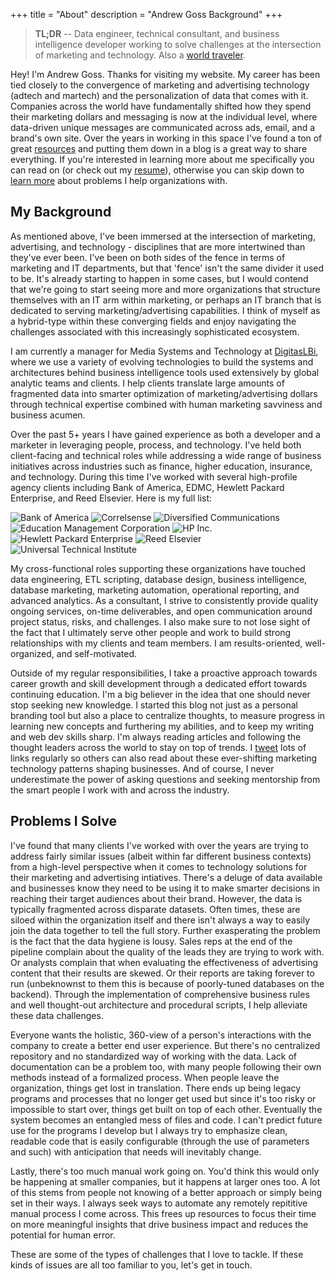 +++
title = "About"
description = "Andrew Goss Background"
+++
> <b>TL;DR</b> -- Data engineer, technical consultant, and business intelligence developer working to solve challenges at the intersection of marketing and technology. Also a <a href="/travel">world traveler</a>.

Hey! I'm Andrew Goss. Thanks for visiting my website. My career has been tied closely to the convergence of marketing and advertising technology (adtech and martech) and the personalization of data that comes with it. Companies across the world have fundamentally shifted how they spend their marketing dollars and messaging is now at the individual level, where data-driven unique messages are communicated across ads, email, and a brand's own site. Over the years in working in this space I've found a ton of great <a href="/resources">resources</a> and putting them down in a blog is a great way to share everything. If you're interested in learning more about me specifically you can read on (or check out my [resume](/resume)), otherwise you can skip down to [learn more](#problems_i_solve) about problems I help organizations with.

## My Background

As mentioned above, I've been immersed at the intersection of marketing, advertising, and technology - disciplines that are more intertwined than they've ever been. I've been on both sides of the fence in terms of marketing and IT departments, but that 'fence' isn't the same divider it used to be. It's already starting to happen in some cases, but I would contend that we're going to start seeing more and more organizations that structure themselves with an IT arm within marketing, or perhaps an IT branch that is dedicated to serving marketing/advertising capabilities. I think of myself as a hybrid-type within these converging fields and enjoy navigating the challenges associated with this increasingly sophisticated ecosystem.

I am currently a manager for Media Systems and Technology at <a href="http://www.digitaslbi.com/us" target="_blank">DigitasLBi</a>, where we use a variety of evolving technologies to build the systems and architectures behind business intelligence tools used extensively by global analytic teams and clients. I help clients translate large amounts of fragmented data into smarter optimization of marketing/advertising dollars through technical expertise combined with human marketing savviness and business acumen.

Over the past 5+ years I have gained experience as both a developer and a marketer in leveraging people, process, and technology. I've held both client-facing and technical roles while addressing a wide range of business initiatives across industries such as finance, higher education, insurance, and technology. During this time I've worked with several high-profile agency clients including Bank of America, EDMC, Hewlett Packard Enterprise, and Reed Elsevier. Here is my full list:

![Bank of America](/img/BoA_logo.png "Bank of America")
![Correlsense](/img/Correlsense_logo.png "Correlsense")
![Diversified Communications](/img/DBC_logo.png "Diversified Communications")
![Education Management Corporation](/img/EDMC_logo.png "Education Management Corporation")
![HP Inc.](/img/HP_logo.png "HP Inc.")
![Hewlett Packard Enterprise](/img/HPE_logo.png "Hewlett Packard Enterprise")
![Reed Elsevier](/img/Reed_Elsevier_logo.png "Reed Elsevier")
![Universal Technical Institute](/img/UTI_logo.jpg "Universal Technical Institute")

My cross-functional roles supporting these organizations have touched data engineering, ETL scripting, database design, business intelligence, database marketing, marketing automation, operational reporting, and advanced analytics. As a consultant, I strive to consistently provide quality ongoing services, on-time deliverables, and open communication around project status, risks, and challenges. I also make sure to not lose sight of the fact that I ultimately serve other people and work to build strong relationships with my clients and team members. I am results-oriented, well-organized, and self-motivated.

Outside of my regular responsibilities, I take a proactive approach towards career growth and skill development through a dedicated effort towards continuing education. I'm a big believer in the idea that one should never stop seeking new knowledge. I started this blog not just as a personal branding tool but also a place to centralize thoughts, to measure progress in learning new concepts and furthering my abilities, and to keep my writing and web dev skills sharp. I'm always reading articles and following the thought leaders across the world to stay on top of trends. I <a href="https://twitter.com/andrewrgoss" target="_blank">tweet</a> lots of links regularly so others can also read about these ever-shifting marketing technology patterns shaping businesses. And of course, I never underestimate the power of asking questions and seeking mentorship from the smart people I work with and across the industry.

## <a name="problems_i_solve"></a>Problems I Solve

I've found that many clients I've worked with over the years are trying to address fairly similar issues (albeit within far different business contexts) from a high-level perspective when it comes to technology solutions for their marketing and advertising intiatives. There's a deluge of data available and businesses know they need to be using it to make smarter decisions in reaching their target audiences about their brand. However, the data is typically fragmented across disparate datasets. Often times, these are siloed within the organization itself and there isn't always a way to easily join the data together to tell the full story. Further exasperating the problem is the fact that the data hygiene is lousy. Sales reps at the end of the pipeline complain about the quality of the leads they are trying to work with. Or analysts complain that when evaluating the effectiveness of advertising content that their results are skewed. Or their reports are taking forever to run (unbeknownst to them this is because of poorly-tuned databases on the backend). Through the implementation of comprehensive business rules and well thought-out architecture and procedural scripts, I help alleviate these data challenges.

Everyone wants the holistic, 360-view of a person's interactions with the company to create a better end user experience. But there's no centralized repository and no standardized way of working with the data. Lack of documentation can be a problem too, with many people following their own methods instead of a formalized process. When people leave the organization, things get lost in translation. There ends up being legacy programs and processes that no longer get used but since it's too risky or impossible to start over, things get built on top of each other. Eventually the system becomes an entangled mess of files and code. I can't predict future use for the programs I develop but I always try to emphasize clean, readable code that is easily configurable (through the use of parameters and such) with anticipation that needs will inevitably change.

Lastly, there's too much manual work going on. You'd think this would only be happening at smaller companies, but it happens at larger ones too. A lot of this stems from people not knowing of a better approach or simply being set in their ways. I always seek ways to automate any remotely repititive manual process I come across. This frees up resources to focus their time on more meaningful insights that drive business impact and reduces the potential for human error.

These are some of the types of challenges that I love to tackle. If these kinds of issues are all too familiar to you, let's get in touch.